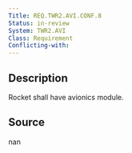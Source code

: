 ```yaml
---
Title: REQ.TWR2.AVI.CONF.8
Status: in-review
System: TWR2.AVI
Class: Requirement
Conflicting-with: 
---
```


## Description

Rocket shall have avionics module.

## Source

nan

